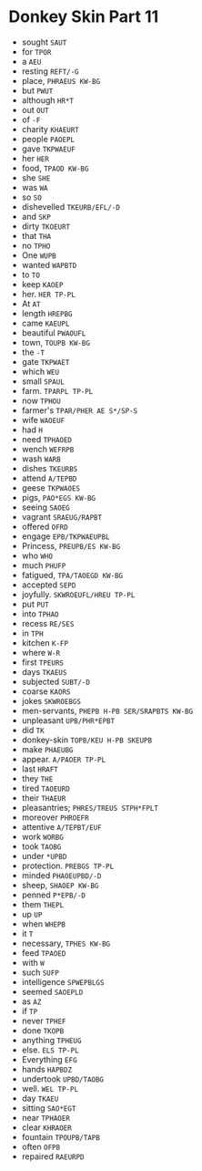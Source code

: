 # Donkey Skin Part 11

* sought `SAUT`
* for `TPOR`
* a `AEU`
* resting `REFT/-G`
* place, `PHRAEUS KW-BG`
* but `PWUT`
* although `HR*T`
* out `OUT`
* of `-F`
* charity `KHAEURT`
* people `PAOEPL`
* gave `TKPWAEUF`
* her `HER`
* food, `TPAOD KW-BG`
* she `SHE`
* was `WA`
* so `SO`
* dishevelled `TKEURB/EFL/-D`
* and `SKP`
* dirty `TKOEURT`
* that `THA`
* no `TPHO`
* One `WUPB`
* wanted `WAPBTD`
* to `TO`
* keep `KAOEP`
* her. `HER TP-PL`
* At `AT`
* length `HREPBG`
* came `KAEUPL`
* beautiful `PWAOUFL`
* town, `TOUPB KW-BG`
* the `-T`
* gate `TKPWAET`
* which `WEU`
* small `SPAUL`
* farm. `TPARPL TP-PL`
* now `TPHOU`
* farmer's `TPAR/PHER AE S*/SP-S`
* wife `WAOEUF`
* had `H`
* need `TPHAOED`
* wench `WEFRPB`
* wash `WARB`
* dishes `TKEURBS`
* attend `A/TEPBD`
* geese `TKPWAOES`
* pigs, `PAO*EGS KW-BG`
* seeing `SAOEG`
* vagrant `SRAEUG/RAPBT`
* offered `OFRD`
* engage `EPB/TKPWAEUPBL`
* Princess, `PREUPB/ES KW-BG`
* who `WHO`
* much `PHUFP`
* fatigued, `TPA/TAOEGD KW-BG`
* accepted `SEPD`
* joyfully. `SKWROEUFL/HREU TP-PL`
* put `PUT`
* into `TPHAO`
* recess `RE/SES`
* in `TPH`
* kitchen `K-FP`
* where `W-R`
* first `TPEURS`
* days `TKAEUS`
* subjected `SUBT/-D`
* coarse `KAORS`
* jokes `SKWROEBGS`
* men-servants, `PHEPB H-PB SER/SRAPBTS KW-BG`
* unpleasant `UPB/PHR*EPBT`
* did `TK`
* donkey-skin `TOPB/KEU H-PB SKEUPB`
* make `PHAEUBG`
* appear. `A/PAOER TP-PL`
* last `HRAFT`
* they `THE`
* tired `TAOEURD`
* their `THAEUR`
* pleasantries; `PHRES/TREUS STPH*FPLT`
* moreover `PHROEFR`
* attentive `A/TEPBT/EUF`
* work `WORBG`
* took `TAOBG`
* under `*UPBD`
* protection. `PREBGS TP-PL`
* minded `PHAOEUPBD/-D`
* sheep, `SHAOEP KW-BG`
* penned `P*EPB/-D`
* them `THEPL`
* up `UP`
* when `WHEPB`
* it `T`
* necessary, `TPHES KW-BG`
* feed `TPAOED`
* with `W`
* such `SUFP`
* intelligence `SPWEPBLGS`
* seemed `SAOEPLD`
* as `AZ`
* if `TP`
* never `TPHEF`
* done `TKOPB`
* anything `TPHEUG`
* else. `ELS TP-PL`
* Everything `EFG`
* hands `HAPBDZ`
* undertook `UPBD/TAOBG`
* well. `WEL TP-PL`
* day `TKAEU`
* sitting `SAO*EGT`
* near `TPHAOER`
* clear `KHRAOER`
* fountain `TPOUPB/TAPB`
* often `OFPB`
* repaired `RAEURPD`
